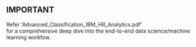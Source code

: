 ## IMPORTANT
Refer 'Advanced_Classification_IBM_HR_Analytics.pdf'
</br>
for a comprehensive deep dive into the end-to-end data science/machine learning workfow. 
